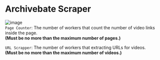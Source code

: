 # Archivebate Scraper
![image](https://github.com/Temp530/Archivebate-Scraper/assets/129143010/0e4b6d3c-bc9d-41de-b02d-593d8948a855)  
`Page Counter`: The number of workers that count the number of video links inside the page.  
**(Must be no more than the maximum number of pages.)**  
  
`URL Scrapper`: The number of workers that extracting URLs for videos.  
**(Must be no more than the maximum number of videos.)**
